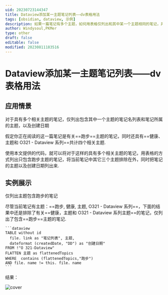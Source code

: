 ```yaml
---
uid: 20230723144347
title: Dataview添加某一主题笔记列表——dv表格用法
tags: [obsidian, dataview, 示例]
description: 如果一篇笔记有多个主题，如何用表格仅列出和其中某一个主题相同的笔记，并列出所属主题及创建日期？对于具有多个主题的笔记，如何只列出其中一个主题的笔记？
author: Windysoul,PKMer
type: other
draft: false
editable: false
modified: 20230811183516
---
```


# Dataview添加某一主题笔记列表——dv表格用法

## 应用情景

对于具有多个相关主题的笔记，仅列出包含其中一个主题的笔记名列表和笔记所属的主题，以及创建日期

假定你正在阅读的这一篇笔记是有关==跑步==主题的笔记，同时还具有==健康、主题和 O321 - Dataview 系列==共计四个相关主题.

使用本文提供的代码，就可以将对于这样的具有多个相关主题的笔记，用表格的方式列出只包含跑步主题的笔记，将当前笔记中其它三个主题排除在外，同时把笔记的主题以及创建日期列出来.

## 实例展示

仅列出主题包含跑步的笔记

尽管当前笔记有主题：==跑步, 健康, 主题, O321 - Dataview 系列==，下面的结果中还是排除了有关==健康，主题和 O321 - Dataview 系列主题==的笔记，仅列出了包含==跑步==主题的笔记.

`````示例代码
```dataview
TABLE without id 
  file. link as "笔记列表", 主题,
  dateformat (createdDate, "DD") as "创建日期" 
FROM !"O 321-Dataview"
FLATTEN 主题 as flattenedTopics
WHERE  contains (flattenedTopics,"跑步")  
AND file. name != this. file. name
```
`````

结果：

![cover](https://cdn.pkmer.cn/images/Pasted%20image%2020230731131147.png!pkmer)
